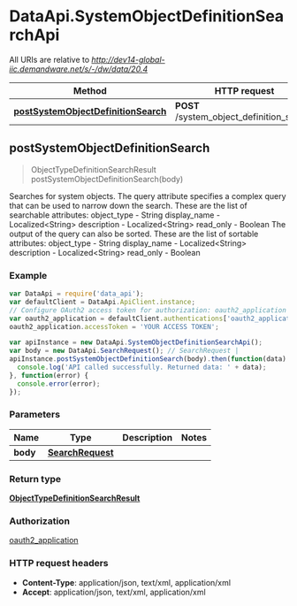 # DataApi.SystemObjectDefinitionSearchApi

All URIs are relative to *http://dev14-global-iic.demandware.net/s/-/dw/data/20.4*

Method | HTTP request | Description
------------- | ------------- | -------------
[**postSystemObjectDefinitionSearch**](SystemObjectDefinitionSearchApi.md#postSystemObjectDefinitionSearch) | **POST** /system_object_definition_search | 



## postSystemObjectDefinitionSearch

> ObjectTypeDefinitionSearchResult postSystemObjectDefinitionSearch(body)



Searches for system objects.    The query attribute specifies a complex query that can be used to narrow down the search. These are the list  of searchable attributes:    object_type - String  display_name - Localized&lt;String&gt;  description - Localized&lt;String&gt;  read_only - Boolean     The output of the query can also be sorted. These are the list of sortable attributes:    object_type - String  display_name - Localized&lt;String&gt;  description - Localized&lt;String&gt;  read_only - Boolean  

### Example

```javascript
var DataApi = require('data_api');
var defaultClient = DataApi.ApiClient.instance;
// Configure OAuth2 access token for authorization: oauth2_application
var oauth2_application = defaultClient.authentications['oauth2_application'];
oauth2_application.accessToken = 'YOUR ACCESS TOKEN';

var apiInstance = new DataApi.SystemObjectDefinitionSearchApi();
var body = new DataApi.SearchRequest(); // SearchRequest | 
apiInstance.postSystemObjectDefinitionSearch(body).then(function(data) {
  console.log('API called successfully. Returned data: ' + data);
}, function(error) {
  console.error(error);
});

```

### Parameters



Name | Type | Description  | Notes
------------- | ------------- | ------------- | -------------
 **body** | [**SearchRequest**](SearchRequest.md)|  | 

### Return type

[**ObjectTypeDefinitionSearchResult**](ObjectTypeDefinitionSearchResult.md)

### Authorization

[oauth2_application](../README.md#oauth2_application)

### HTTP request headers

- **Content-Type**: application/json, text/xml, application/xml
- **Accept**: application/json, text/xml, application/xml

